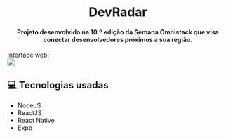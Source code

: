 <h1 align="center">DevRadar</h1>

<h4 align="center">
	Projeto desenvolvido na 10.º edição da Semana Omnistack que visa conectar desenvolvedores próximos a sua região.
</h4>

<p>
	Interface web:
	<br>
	<img src="https://imgur.com/a/oYer6zb" />
</p>

## :computer: Tecnologias usadas

* NodeJS
* ReactJS
* React Native
* Expo

